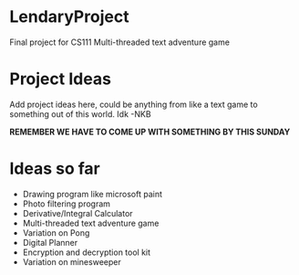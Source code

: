 # LendaryProject
Final project for CS111
Multi-threaded text adventure game

# Project Ideas
 Add project ideas here, could be anything from like a text game to something out of this world. Idk -NKB
 
 **REMEMBER WE HAVE TO COME UP WITH SOMETHING BY THIS SUNDAY**
# Ideas so far
 * Drawing program like microsoft paint
 * Photo filtering program
 * Derivative/Integral Calculator
 * Multi-threaded text adventure game
 * Variation on Pong
 * Digital Planner
 * Encryption and decryption tool kit
 * Variation on minesweeper
